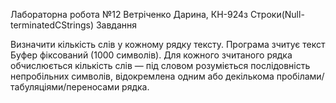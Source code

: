 Лабораторна робота №12
Ветріченко Дарина, КН-924з
Строки(Null-terminatedCStrings)
Завдання

Визначити кількість слів у кожному рядку тексту.
Програма зчитує текст Буфер фіксований (1000 символів). Для кожного зчитаного рядка обчислюється кількість слів — під словом розуміється послідовність непробільних символів, відокремлена одним або декількома пробілами/табуляціями/переносами рядка.
